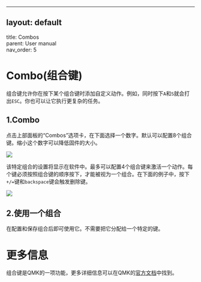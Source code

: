 ---


## layout: default  
title: Combos  
parent: User manual  
nav\_order: 5

# Combo(组合键)

组合键允许你在按下某个组合键时添加自定义动作。例如，同时按下`A`和`S`就会打出`ESC`。你也可以让它执行更复杂的任务。

## 1\.Combo

点击上部面板的“Combos”选项卡，在下面选择一个数字。默认可以配置8个组合键。缩小这个数字可以降低固件的大小。

![](../img/combos-tab.png)

该特定组合的设置将显示在软件中。最多可以配置4个组合键来激活一个动作。每个键必须按照组合键的顺序按下，才能被视为一个组合。在下面的例子中，按下`+/=`键和`backspace`键会触发删除键。

![](../img/combos-overview.png)

## 2\.使用一个组合

在配置和保存组合后即可使用它。不需要把它分配给一个特定的键。

# 更多信息

组合键是QMK的一项功能，更多详细信息可以在QMK的[官方文档](https://docs.qmk.fm/#/feature_combo?id=combos)中找到。